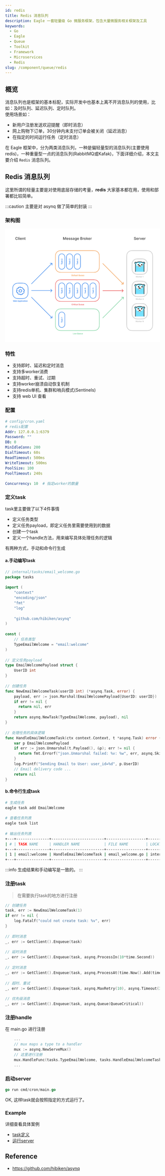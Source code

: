 ```yaml
---
id: redis
title: Redis 消息队列
description: Eagle 一套轻量级 Go 微服务框架，包含大量微服务相关框架及工具
keywords:
  - Go
  - Eagle
  - Queue
  - Toolkit
  - Framework
  - Microservices
  - Redis
slug: /component/queue/redis
---
```


## 概览

消息队列也是框架的基本标配，实际开发中也基本上离不开消息队列的使用，比如：及时队列、延迟队列、定时队列。  
使用场景如：

- 新用户注册发送欢迎提醒（即时消息）
- 网上购物下订单，30分钟内未支付订单会被关闭（延迟消息）
- 在指定的时间运行任务（定时消息）

在 Eagle 框架中，分为两类消息队列，一种是偏轻量型的消息队列(主要使用redis)，一种重量型一点的消息队列(RabbitMQ或Kafak)，下面详细介绍，本文主要介绍 `Redis` 消息队列。

## Redis 消息队列

这里所谓的轻量主要是对使用底层存储的考量，**redis** 大家基本都在用，使用和部署都比较简单。  

:::caution
主要是对 asynq 做了简单的封装
:::

### 架构图

![asynq-arch](/images/asynq-arch.jpg)

### 特性

- 支持即时、延迟和定时消息
- 支持多worker消费
- 支持超时、重试、过期
- 支持worker崩溃自动恢复机制
- 支持redis单机、集群和哨兵模式(Sentinels)
- 支持 web UI 查看

### 配置

```yaml
# config/cron.yaml
# redis配置
Addr: 127.0.0.1:6379
Password: ""
DB: 0
MinIdleConn: 200
DialTimeout: 60s
ReadTimeout: 500ms
WriteTimeout: 500ms
PoolSize: 100
PoolTimeout: 240s

Concurrency: 10  # 指定worker的数量
```

### 定义task

task里主要做了以下4件事情

- 定义任务类型  
- 定义任务payload，即定义任务里需要使用到的数据  
- 创建一个task  
- 定义一个handle方法，用来编写具体处理任务的逻辑  

有两种方式，手动和命令行生成

#### a.手动编写task

```go
// internal/tasks/email_welcome.go
package tasks

import (
    "context"
    "encoding/json"
    "fmt"
    "log"

    "github.com/hibiken/asynq"
)

const (
    // 任务类型
    TypeEmailWelcome = "email:welcome"
)

// 定义任务payload
type EmailWelcomePayload struct {
    UserID int
}

// 创建任务
func NewEmailWelcomeTask(userID int) (*asynq.Task, error) {
    payload, err := json.Marshal(EmailWelcomePayload{UserID: userID})
    if err != nil {
      return nil, err
    }
    return asynq.NewTask(TypeEmailWelcome, payload), nil
}

// 处理任务的具体逻辑
func HandleEmailWelcomeTask(ctx context.Context, t *asynq.Task) error {
    var p EmailWelcomePayload
    if err := json.Unmarshal(t.Payload(), &p); err != nil {
      return fmt.Errorf("json.Unmarshal failed: %v: %w", err, asynq.SkipRetry)
    }
    log.Printf("Sending Email to User: user_id=%d", p.UserID)
    // Email delivery code ...
    return nil
}

```

#### b.命令行生成task

```bash
# 生成任务
eagle task add EmailWelcome

# 查看任务列表
eagle task list

# 输出任务列表
+---+---------------+------------------------+------------------+----------------+
| # | TASK NAME     | HANDLER NAME           | FILE NAME        | LOCATION       |
+---+---------------+------------------------+------------------+----------------+
| 1 | email:welcome | HandleEmailWelcomeTask | email_welcome.go | internal/tasks |
+---+---------------+------------------------+------------------+----------------+

```

:::info
生成结果和手动编写是一致的。
:::

### 注册task

> 在需要执行task的地方进行注册

```go
// 创建任务
task, err := NewEmailWelcomeTask(1)
if err != nil {
    log.Fatalf("could not create task: %v", err)
}

// 即时消息
_, err := GetClient().Enqueue(task)

// 延时消息
_, err := GetClient().Enqueue(task, asynq.ProcessIn(10*time.Second))

// 定时消息
_, err := GetClient().Enqueue(task, asynq.ProcessAt(time.Now().Add(time.Hour)))

// 超时、重试
_, err := GetClient().Enqueue(task, asynq.MaxRetry(10), asynq.Timeout(3*time.Minute))

// 优先级消息
_, err := GetClient().Enqueue(task, asynq.Queue(QueueCritical))
```

### 注册handle

在 main.go 进行注册

```go
    ...
    // mux maps a type to a handler
    mux := asynq.NewServeMux()
    // 这里进行注册
    mux.HandleFunc(tasks.TypeEmailWelcome, tasks.HandleEmailWelcomeTask)
    ...
```

### 启动server

```go
go run cmd/cron/main.go
```

OK, 这样task就会按照指定的方式运行了。

### Example

详细查看具体案例

- [task定义](https://github.com/go-microservice/user-service/tree/main/internal/tasks)
- [运行server](https://github.com/go-microservice/user-service/blob/main/cmd/cron/main.go)

## Reference

- https://github.com/hibiken/asynq

